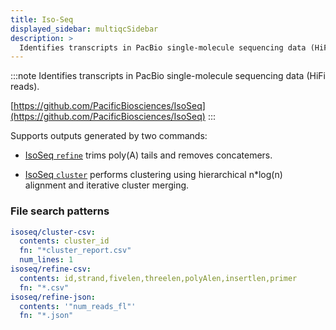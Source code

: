 ```yaml
---
title: Iso-Seq
displayed_sidebar: multiqcSidebar
description: >
  Identifies transcripts in PacBio single-molecule sequencing data (HiFi reads).
---
```


<!--
~~~~~ DO NOT EDIT ~~~~~
This file is autogenerated from the MultiQC module python docstring.
Do not edit the markdown, it will be overwritten.

File path for the source of this content: multiqc/modules/isoseq/isoseq.py
~~~~~~~~~~~~~~~~~~~~~~~
-->

:::note
Identifies transcripts in PacBio single-molecule sequencing data (HiFi reads).

[https://github.com/PacificBiosciences/IsoSeq](https://github.com/PacificBiosciences/IsoSeq)
:::

Supports outputs generated by two commands:

- [IsoSeq `refine`](https://github.com/PacificBiosciences/IsoSeq/blob/master/isoseq-clustering.md#step-3---refine)
  trims poly(A) tails and removes concatemers.

- [IsoSeq `cluster`](https://github.com/PacificBiosciences/IsoSeq/blob/master/isoseq-clustering.md#step-4---clustering)
  performs clustering using hierarchical n\*log(n) alignment and iterative cluster merging.

### File search patterns

```yaml
isoseq/cluster-csv:
  contents: cluster_id
  fn: "*cluster_report.csv"
  num_lines: 1
isoseq/refine-csv:
  contents: id,strand,fivelen,threelen,polyAlen,insertlen,primer
  fn: "*.csv"
isoseq/refine-json:
  contents: '"num_reads_fl"'
  fn: "*.json"
```
